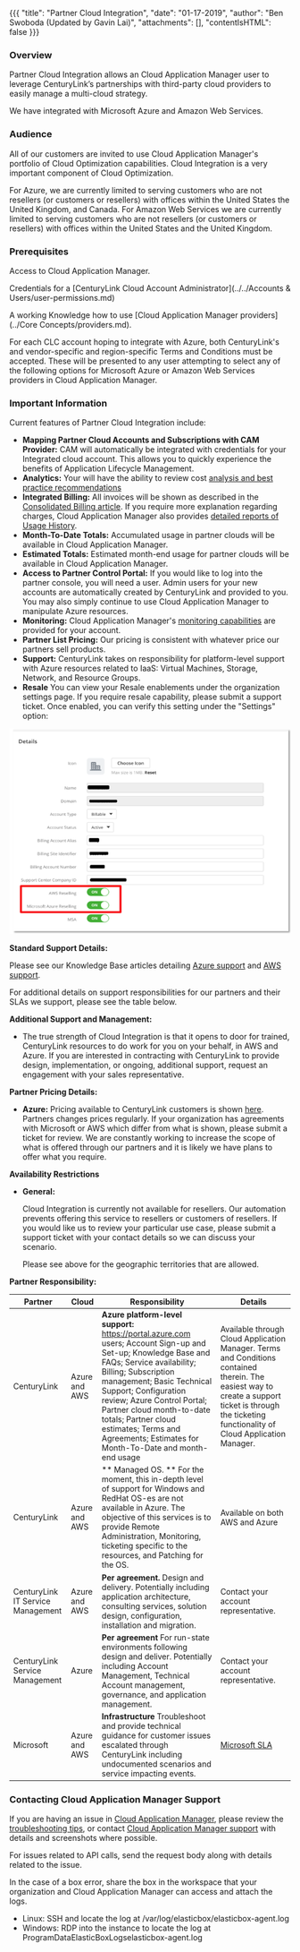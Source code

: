 {{{
  "title": "Partner Cloud Integration",
  "date": "01-17-2019",
  "author": "Ben Swoboda (Updated by Gavin Lai)",
  "attachments": [],
  "contentIsHTML": false
}}}

### Overview

Partner Cloud Integration allows an Cloud Application Manager user to leverage CenturyLink’s partnerships with third-party cloud providers to easily manage a multi-cloud strategy.

We have integrated with Microsoft Azure and Amazon Web Services.

### Audience

All of our customers are invited to use Cloud Application Manager's portfolio of Cloud Optimization capabilities. Cloud Integration is a very important component of Cloud Optimization.

For Azure, we are currently limited to serving customers who are not resellers (or customers or resellers) with offices within the United States the United Kingdom, and Canada.
For Amazon Web Services we are currently limited to serving customers who are not resellers (or customers or resellers) with offices within the United States and the United Kingdom.

### Prerequisites

Access to Cloud Application Manager.

Credentials for a [CenturyLink Cloud Account Administrator](../../Accounts & Users/user-permissions.md)

A working Knowledge how to use [Cloud Application Manager providers](../Core Concepts/providers.md).

For each CLC account hoping to integrate with Azure, both CenturyLink's and vendor-specific and region-specific Terms and Conditions must be accepted. These will be presented to any user attempting to select any of the following options for Microsoft Azure or Amazon Web Services providers in Cloud Application Manager.



### Important Information


Current features of Partner Cloud Integration include:
* **Mapping Partner Cloud Accounts and Subscriptions with CAM Provider:** CAM will automatically be integrated with credentials for your Integrated cloud account. This allows you to quickly experience the benefits of Application Lifecycle Management.
* **Analytics:** Your will have the ability to review cost [analysis and best practice recommendations]( https://www.ctl.io/knowledge-base/cloud-application-manager/analytics/cloudapplicationmanageranalyticsui/)
* **Integrated Billing:** All invoices will be shown as described in the [Consolidated Billing article](partner-cloud-integration-consolidated-billing.md). If you require more explanation regarding charges, Cloud Application Manager also provides [detailed reports of Usage History](partner-cloud-integration-detailed-billing-report.md).
* **Month-To-Date Totals:** Accumulated usage in partner clouds will be available in Cloud Application Manager.
* **Estimated Totals:** Estimated month-end usage for partner clouds will be available in Cloud Application Manager.
* **Access to Partner Control Portal:** If you would like to log into the partner console, you will need a user. Admin users for your new accounts are automatically created by CenturyLink and provided to you. You may also simply continue to use Cloud Application Manager to manipulate Azure resources.
* **Monitoring:** Cloud Application Manager's [monitoring capabilities](https://www.ctl.io/knowledge-base/cloud-application-manager/monitoring/#1) are provided for your account.
* **Partner List Pricing:** Our pricing is consistent with whatever price our partners sell products.
* **Support:** CenturyLink takes on responsibility for platform-level support with Azure resources related to IaaS: Virtual Machines, Storage, Network, and Resource Groups.
* **Resale** You can view your Resale enablements under the organization settings page.  If you require resale capability, please submit a support ticket.  Once enabled, you can verify this setting under the "Settings" option:

![Select a Month](../../images/cloud-application-manager/cam-resale-settings.png)





**Standard Support Details:**

Please see our Knowledge Base articles detailing [Azure  support](partner-cloud-integration-azure-support.md) and [AWS support](partner-cloud-integration-aws-support.md).

For additional details on support responsibilities for our partners and their SLAs we support, please see the table below.

**Additional Support and Management:**
* The true strength of Cloud Integration is that it opens to door for trained, CenturyLink resources to do work for you on your behalf, in AWS and Azure. If you are interested in contracting with CenturyLink to provide design, implementation, or ongoing, additional support, request an engagement with your sales representative.

**Partner Pricing Details:**
* **Azure:** Pricing available to CenturyLink customers is shown [here](https://www.ctl.io/pricing). Partners changes prices regularly.  If your organization has agreements with Microsoft or AWS which differ from what is shown, please submit a ticket for review. We are constantly working to increase the scope of what is offered through our partners and it is likely we have plans to offer what you require.

**Availability Restrictions**
* **General:**

  Cloud Integration is currently not available for resellers. Our automation prevents offering this service to resellers or customers of resellers. If you would like us to review your particular use case, please submit a support ticket with your contact details so we can discuss your scenario.

  Please see above for the geographic territories that are allowed.



**Partner Responsibility:**

  Partner | Cloud | Responsibility | Details
--- | --- | --- | ---
CenturyLink  | Azure and AWS |   **Azure platform-level support:** https://portal.azure.com users; Account Sign-up and Set-up; Knowledge Base and FAQs; Service availability; Billing; Subscription management; Basic Technical Support; Configuration review; Azure Control Portal; Partner cloud month-to-date totals; Partner cloud estimates; Terms and Agreements; Estimates for Month-To-Date and month-end usage | Available through Cloud Application Manager. Terms and Conditions contained therein. The easiest way to create a support ticket is through the ticketing functionality of Cloud Application Manager.
CenturyLink | Azure and AWS  | ** Managed OS. ** For the moment, this in-depth level of support for Windows and RedHat OS-es are not available in Azure. The objective of this services is to provide Remote Administration, Monitoring, ticketing specific to the resources, and Patching for the OS. | Available on both AWS and Azure
CenturyLink IT Service Management | Azure and AWS  | **Per agreement.** Design and delivery. Potentially including application architecture, consulting services, solution design, configuration, installation and migration.| Contact your account representative.
CenturyLink Service Management | Azure | **Per agreement** For run-state environments following design and deliver. Potentially including Account Management, Technical Account management, governance, and application management. | Contact your account representative.
Microsoft | Azure and AWS  | **Infrastructure** Troubleshoot and provide technical guidance for customer issues escalated through CenturyLink including undocumented scenarios and service impacting events.  | [Microsoft SLA](http://www.microsoftvolumelicensing.com/DocumentSearch.aspx?Mode=3&DocumentTypeId=37)

### Contacting Cloud Application Manager Support

If you are having an issue in [Cloud Application Manager](https://www.ctl.io/cloud-application-manager/), please review the [troubleshooting tips](../Troubleshooting/troubleshooting-tips.md), or contact [Cloud Application Manager support](mailto:incident@CenturyLink.com) with details and screenshots where possible.

For issues related to API calls, send the request body along with details related to the issue.

In the case of a box error, share the box in the workspace that your organization and Cloud Application Manager can access and attach the logs.
* Linux: SSH and locate the log at /var/log/elasticbox/elasticbox-agent.log
* Windows: RDP into the instance to locate the log at ProgramDataElasticBoxLogselasticbox-agent.log
